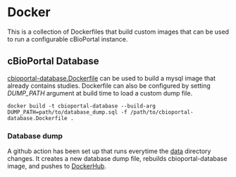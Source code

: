 # Docker
This is a collection of Dockerfiles that build custom images that can be used to run a configurable cBioPortal instance.

## cBioPortal Database
[cbioportal-database.Dockerfile](./cbioportal-database.Dockerfile) can be used to build a mysql image that already contains studies. Dockerfile can also be configured by setting _DUMP_PATH_ argument at build time to load a custom dump file.
```shell
docker build -t cbioportal-database --build-arg DUMP_PATH=path/to/database_dump.sql -f /path/to/cbioportal-database.Dockerfile .
```
### Database dump
A github action has been set up that runs everytime the [data](../data) directory changes. It creates a new database dump file, rebuilds cbioportal-database image, and pushes to [DockerHub](https://hub.docker.com/repository/docker/cbioportal/cbioportal-dev/tags?name=database).